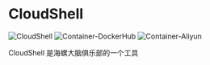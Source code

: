 # CloudShell

![CloudShell](https://github.com/ConchBrainClub/CloudShell/workflows/CloudShell/badge.svg)
![Container-DockerHub](https://github.com/ConchBrainClub/CloudShell/workflows/Container-DockerHub/badge.svg)
![Container-Aliyun](https://github.com/ConchBrainClub/CloudShell/workflows/Container-Aliyun/badge.svg)

CloudShell 是海螺大脑俱乐部的一个工具
